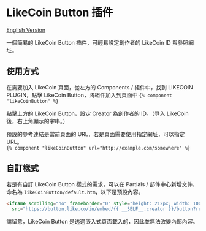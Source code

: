 LikeCoin Button 插件
===
[English Version](./README.en.md)  

一個簡易的 LikeCoin Button 插件，可輕易設定創作者的 LikeCoin ID 與參照網址。  

使用方式
----
在需要加入 LikeCoin 頁面，從左方的 Components / 組件中，找到 LIKECOIN PLUGIN，點擊 LikeCoin Button，將組件加入到頁面中
` {% component "likeCoinButton" %} `  

點擊上方的 LikeCoin Button，設定 Creator 為創作者的 ID。（登入 LikeCoin 後，右上角顯示的字串。）  

預設的參考連結是當前頁面的 URL，若是頁面需要使用指定網址，可以指定 URL。  
` {% component "likeCoinButton" url="http://example.com/somewhere" %} `  

自訂樣式
----
若是有自訂 LikeCoin Button 樣式的需求，可以在 Partials / 部件中心新增文件，命名為 `likeCoinButton/default.htm`，以下是預設內容。  
```html
<iframe scrolling="no" frameborder="0" style="height: 212px; width: 100%; overflow: hidden;"
  src="https://button.like.co/in/embed/{{ __SELF__.creator }}/button?referrer={{ __SELF__.url }}"></iframe>
```
請留意，LikeCoin Button 是透過嵌入式頁面載入的，因此並無法改變內部內容。  
